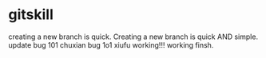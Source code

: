 # gitskill
creating a new branch is quick.
Creating a new branch is quick AND simple.
update
bug 101 chuxian
bug 1o1 xiufu
working!!!
working finsh.
